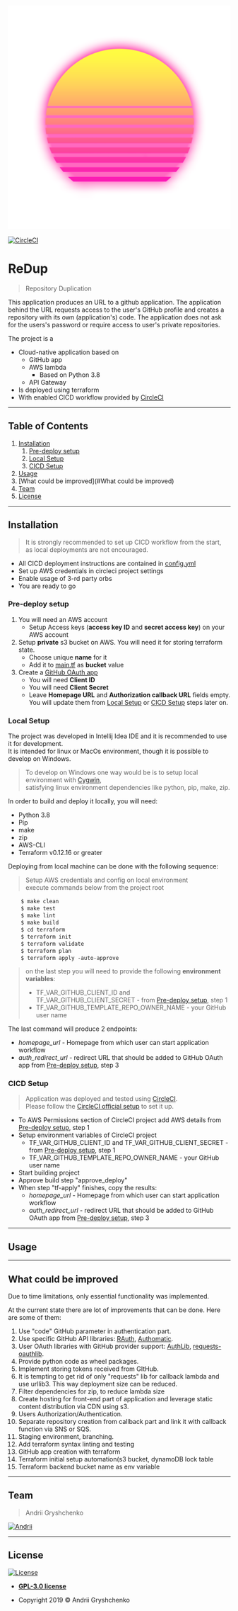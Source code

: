 [![ReDup](logo.png)]()

[![CircleCI](https://circleci.com/gh/azurefireice/ReDup.svg?style=svg&circle-token=8b4ce0d90d061d83094365eb7e8c731d62d4aae7)](https://circleci.com/gh/azurefireice/ReDup)

# ReDup

>  Repository Duplication

This application produces an URL to a github application.
The application behind the URL requests access to the user's GitHub profile and creates
a repository with its own (application's) code.
The application does not ask for the users's password or require access to user's private repositories.

The project is a
 - Cloud-native application based on
    - GitHub app
    - AWS lambda
        - Based on Python 3.8 
    - API Gateway
 - Is deployed using terraform
 - With enabled CICD workflow provided by [CircleCI](https://circleci.com)

---

## Table of Contents

1. [Installation](#installation)
    1. [Pre-deploy setup](#pre-deploy-setup)
    2. [Local Setup](#local-Setup)
    3. [CICD Setup](#cicd-setup)
2. [Usage](#usage)
3. [What could be improved](#What could be improved)
4. [Team](#team)
5. [License](#license)

---

## Installation

>  It is strongly recommended to set up CICD workflow from the start, <br> as local deployments are not encouraged.

- All CICD deployment instructions are contained in [config.yml](.circleci/config.yml)
- Set up AWS credentials in circleci project settings
- Enable usage of 3-rd party orbs
- You are ready to go

### Pre-deploy setup

1. You will need an AWS account
    - Setup Access keys (**access key ID** and **secret access key**) on your AWS account
2. Setup **private** s3 bucket on AWS. You will need it for storing terraform state.
    - Choose unique **name** for it
    - Add it to [main.tf](terraform/main.tf) as **bucket** value
3. Create a [GitHub OAuth app](https://github.com/settings/developers)
    - You will need **Client ID**
    - You will need **Client Secret**
    - Leave **Homepage URL** and **Authorization callback URL** fields empty.
     You will update them from [Local Setup](#local-Setup) or [CICD Setup](#cicd-setup) steps later on.

### Local Setup

The project was developed in Intellij Idea IDE and it is recommended to use it for development. <br>
It is intended for linux or MacOs environment, though it is possible to develop on Windows. <br>
> To develop on Windows one way would be is to setup local environment with [Cygwin](https://cygwin.com/install.html), <br>
> satisfying linux environment dependencies like python, pip, make, zip. <br>

In order to build and deploy it locally, you will need:

- Python 3.8
- Pip
- make
- zip
- AWS-CLI
- Terraform v0.12.16 or greater

Deploying from local machine can be done with the following sequence:
> Setup AWS credentials and config on local environment <br>
> execute commands below from the project root

```shell
    $ make clean
    $ make test
    $ make lint
    $ make build
    $ cd terraform
    $ terraform init
    $ terraform validate
    $ terraform plan
    $ terraform apply -auto-approve
```

> on the last step you will need to provide the following **environment variables**:
>   - TF_VAR_GITHUB_CLIENT_ID and TF_VAR_GITHUB_CLIENT_SECRET - from [Pre-deploy setup](#pre-deploy-setup), step 1
>   - TF_VAR_GITHUB_TEMPLATE_REPO_OWNER_NAME - your GitHub user name

The last command will produce 2 endpoints:
 - *homepage_url* - Homepage from which user can start application workflow
 - *auth_redirect_url* - redirect URL that should be added to GitHub OAuth app from [Pre-deploy setup](#pre-deploy-setup), step 3

### CICD Setup

> Application was deployed and tested using [CircleCI](https://circleci.com). <br>
> Please follow the [CircleCI official setup](https://circleci.com/docs/2.0/getting-started/) to set it up.

- To AWS Permissions section of CircleCI project add AWS details from [Pre-deploy setup](#pre-deploy-setup), step 1
- Setup environment variables of CircleCI project
    - TF_VAR_GITHUB_CLIENT_ID and TF_VAR_GITHUB_CLIENT_SECRET - from [Pre-deploy setup](#pre-deploy-setup), step 1
    - TF_VAR_GITHUB_TEMPLATE_REPO_OWNER_NAME - your GitHub user name
- Start building project
- Approve build step "approve_deploy"
- When step "tf-apply" finishes, copy the results:
    - *homepage_url* - Homepage from which user can start application workflow
    - *auth_redirect_url* - redirect URL that should be added to GitHub OAuth app from [Pre-deploy setup](#pre-deploy-setup), step 3
---

## Usage

---

## What could be improved
Due to time limitations, only essential functionality was implemented.

At the current state there are lot of improvements that can be done. Here are some of them:

1. Use "code" GitHub parameter in authentication part.
2. Use specific GitHub API libraries: [RAuth](https://github.com/litl/rauth), [Authomatic](https://authomatic.github.io/authomatic/index.html).
3. User OAuth libraries with GitHub provider support: [AuthLib](https://github.com/lepture/authlib), [requests-oauthlib](https://requests-oauthlib.readthedocs.io/en/latest/).
4. Provide python code as wheel packages.
5. Implement storing tokens received from GItHub.
6. It is tempting to get rid of only "requests" lib for callback lambda and use urllib3. This way deployment size can be reduced.
7. Filter dependencies for zip, to reduce lambda size
8. Create hosting for front-end part of application and leverage static content distribution via CDN using s3.
9. Users Authorization/Authentication.
10. Separate repository creation from callback part and link it with callback function via SNS or SQS.
11. Staging environment, branching.
12. Add terraform syntax linting and testing
13. GitHub app creation with terraform
14. Terraform initial setup automation(s3 bucket, dynamoDB lock table
15. Terraform backend bucket name as env variable

---

## Team

> Andrii Gryshchenko


 [![Andrii](https://avatars1.githubusercontent.com/u/43616610?s=260)]() 

---

## License

[![License](https://www.gnu.org/graphics/gplv3-127x51.png)](https://opensource.org/licenses/GPL-3.0)

- **[GPL-3.0 license](LICENSE)**

- Copyright 2019 © Andrii Gryshchenko